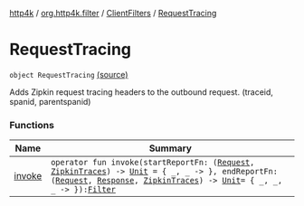 [http4k](../../../index.md) / [org.http4k.filter](../../index.md) / [ClientFilters](../index.md) / [RequestTracing](./index.md)

# RequestTracing

`object RequestTracing` [(source)](https://github.com/http4k/http4k/blob/master/http4k-core/src/main/kotlin/org/http4k/filter/ClientFilters.kt#L30)

Adds Zipkin request tracing headers to the outbound request. (traceid, spanid, parentspanid)

### Functions

| Name | Summary |
|---|---|
| [invoke](invoke.md) | `operator fun invoke(startReportFn: (`[`Request`](../../../org.http4k.core/-request/index.md)`, `[`ZipkinTraces`](../../-zipkin-traces/index.md)`) -> `[`Unit`](https://kotlinlang.org/api/latest/jvm/stdlib/kotlin/-unit/index.html)` = { _, _ -> }, endReportFn: (`[`Request`](../../../org.http4k.core/-request/index.md)`, `[`Response`](../../../org.http4k.core/-response/index.md)`, `[`ZipkinTraces`](../../-zipkin-traces/index.md)`) -> `[`Unit`](https://kotlinlang.org/api/latest/jvm/stdlib/kotlin/-unit/index.html)` = { _, _, _ -> }): `[`Filter`](../../../org.http4k.core/-filter/index.md) |
